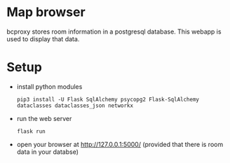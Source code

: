 Map browser
===========

bcproxy stores room information in a postgresql database. This webapp
is used to display that data.

Setup
=====

- install python modules
  ```
  pip3 install -U Flask SqlAlchemy psycopg2 Flask-SqlAlchemy dataclasses dataclasses_json networkx
  ```
- run the web server
  ```
  flask run
  ```
- open your browser at http://127.0.0.1:5000/ (provided that there
  is room data in your databse)
